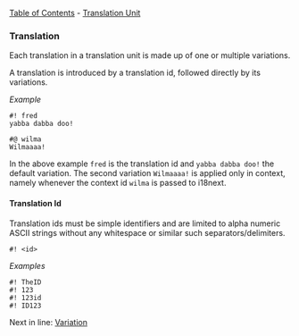 [Table of Contents](./index.md) - [Translation Unit](./unit.md)

### Translation

Each translation in a translation unit is made up of one or multiple variations.

A translation is introduced by a translation id, followed directly by its variations.

*Example*

```
#! fred
yabba dabba doo!

#@ wilma
Wilmaaaa!
```

In the above example ``fred`` is the translation id and ``yabba dabba doo!`` the
default variation. The second variation ``Wilmaaaa!`` is applied only in context,
namely whenever the context id ``wilma`` is passed to i18next.


#### Translation Id

Translation ids must be simple identifiers and are limited to alpha numeric ASCII
strings without any whitespace or similar such separators/delimiters.

```
#! <id>
```

*Examples*

```
#! TheID
#! 123
#! 123id
#! ID123
```


Next in line: [Variation](./variation.md)

